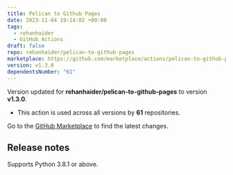 ```yaml
---
title: Pelican to Github Pages
date: 2023-11-04 19:14:02 +00:00
tags:
  - rehanhaider
  - GitHub Actions
draft: false
repo: rehanhaider/pelican-to-github-pages
marketplace: https://github.com/marketplace/actions/pelican-to-github-pages
version: v1.3.0
dependentsNumber: "61"
---
```



Version updated for **rehanhaider/pelican-to-github-pages** to version **v1.3.0**.
- This action is used across all versions by **61** repositories.

Go to the [GitHub Marketplace](https://github.com/marketplace/actions/pelican-to-github-pages) to find the latest changes.

## Release notes

Supports Python 3.8.1 or above.
